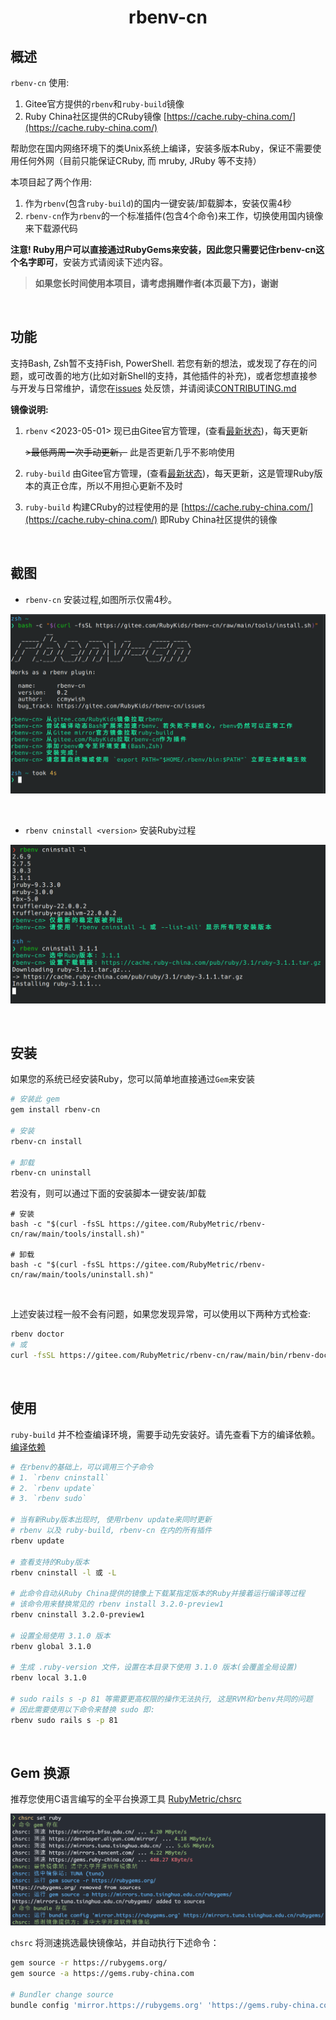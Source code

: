 <div align="center">

# rbenv-cn

</div>

## 概述

`rbenv-cn` 使用:

1. Gitee官方提供的`rbenv`和`ruby-build`镜像
2. Ruby China社区提供的CRuby镜像 [https://cache.ruby-china.com/](https://cache.ruby-china.com/)

帮助您在国内网络环境下的类Unix系统上编译，安装多版本Ruby，保证不需要使用任何外网（目前只能保证CRuby, 而 mruby, JRuby 等不支持）

本项目起了两个作用:

1. 作为`rbenv`(包含`ruby-build`)的国内一键安装/卸载脚本，安装仅需4秒
2. `rbenv-cn`作为`rbenv`的一个标准插件(包含4个命令)来工作，切换使用国内镜像来下载源代码

**注意! Ruby用户可以直接通过RubyGems来安装，因此您只需要记住rbenv-cn这个名字即可**，安装方式请阅读下述内容。

> **如果您长时间使用本项目，请考虑捐赠作者(本页最下方)，谢谢**

<br>

## 功能

支持Bash, Zsh暂不支持Fish, PowerShell. 若您有新的想法，或发现了存在的问题，或可改善的地方(比如对新Shell的支持，其他插件的补充)，或者您想直接参与开发与日常维护，请您在[issues](https://gitee.com/RubyMetric/rbenv-cn/issues) 处反馈，并请阅读[CONTRIBUTING.md](./CONTRIBUTING.md)

**镜像说明:**

1. `rbenv` <2023-05-01> 现已由Gitee官方管理，(查看[最新状态](https://gitee.com/mirrors_rbenv/rbenv))，每天更新

    ~~>最低两周一次手动更新，~~ 此是否更新几乎不影响使用

2. `ruby-build` 由Gitee官方管理，(查看[最新状态](https://gitee.com/mirrors/ruby-build))，每天更新，这是管理Ruby版本的真正仓库，所以不用担心更新不及时

3. `ruby-build` 构建CRuby的过程使用的是 [https://cache.ruby-china.com/](https://cache.ruby-china.com/) 即Ruby China社区提供的镜像

<br>

## 截图

- `rbenv-cn` 安装过程,如图所示仅需4秒。

![`rbenv-cn` 安装过程](./images/install.png)

<br>

- `rbenv cninstall <version>` 安装Ruby过程

![`rbenv cninstall` 安装Ruby过程](./images/cninstall.png)

<br>

## 安装

如果您的系统已经安装Ruby，您可以简单地直接通过`Gem`来安装
```bash
# 安装此 gem
gem install rbenv-cn

# 安装
rbenv-cn install

# 卸载
rbenv-cn uninstall
```

若没有，则可以通过下面的安装脚本一键安装/卸载
```shell
# 安装
bash -c "$(curl -fsSL https://gitee.com/RubyMetric/rbenv-cn/raw/main/tools/install.sh)"

# 卸载
bash -c "$(curl -fsSL https://gitee.com/RubyMetric/rbenv-cn/raw/main/tools/uninstall.sh)"
```

<br>

上述安装过程一般不会有问题，如果您发现异常，可以使用以下两种方式检查:
```bash
rbenv doctor
# 或
curl -fsSL https://gitee.com/RubyMetric/rbenv-cn/raw/main/bin/rbenv-doctor | bash
```

<br>

## 使用

`ruby-build` 并不检查编译环境，需要手动先安装好。请先查看下方的编译依赖。
[编译依赖](https://github.com/rbenv/ruby-build/wiki#suggested-build-environment)

```bash
# 在rbenv的基础上，可以调用三个子命令
# 1. `rbenv cninstall`
# 2. `rbenv update`
# 3. `rbenv sudo`

# 当有新Ruby版本出现时, 使用rbenv update来同时更新
# rbenv 以及 ruby-build, rbenv-cn 在内的所有插件
rbenv update

# 查看支持的Ruby版本
rbenv cninstall -l 或 -L

# 此命令自动从Ruby China提供的镜像上下载某指定版本的Ruby并接着运行编译等过程
# 该命令用来替换常见的 rbenv install 3.2.0-preview1
rbenv cninstall 3.2.0-preview1

# 设置全局使用 3.1.0 版本
rbenv global 3.1.0

# 生成 .ruby-version 文件，设置在本目录下使用 3.1.0 版本(会覆盖全局设置)
rbenv local 3.1.0

# sudo rails s -p 81 等需要更高权限的操作无法执行, 这是RVM和rbenv共同的问题
# 因此需要使用以下命令来替换 sudo 即:
rbenv sudo rails s -p 81

```

<br>

## Gem 换源

推荐您使用C语言编写的全平台换源工具 [RubyMetric/chsrc](https://gitee.com/RubyMetric/chsrc)

![chsrc](./images/chsrc.png)

`chsrc` 将测速挑选最快镜像站，并自动执行下述命令：

```bash
gem source -r https://rubygems.org/
gem source -a https://gems.ruby-china.com

# Bundler change source
bundle config 'mirror.https://rubygems.org' 'https://gems.ruby-china.com'
```

<br>
